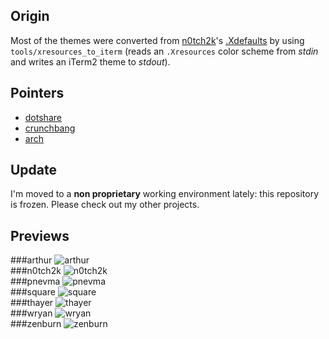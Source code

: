 ## Origin
Most of the themes were converted  from [n0tch2k](http://n0tch2k.deviantart.com/)'s [.Xdefaults](http://rawtec.de/dotfiles/Xdefaults.html) by using `tools/xresources_to_iterm` (reads an `.Xresources` color scheme from *stdin* and writes an iTerm2 theme to *stdout*).

## Pointers
- [dotshare](http://dotshare.it/category/terms/colors/)
- [crunchbang](http://crunchbanglinux.org/forums/topic/9935/post-your-xdefaults-and-terminal-apps-colorschemes-with-screenshot/)
- [arch](https://bbs.archlinux.org/viewtopic.php?id=51818)

## Update
I'm moved to a **non proprietary** working environment lately: this repository is frozen. Please check out my other projects.

## Previews
###arthur
![arthur](https://github.com/juanpabloaj/iTerm-2-Color-Themes/raw/master/previews/arthur.png)  
###n0tch2k
![n0tch2k](https://github.com/juanpabloaj/iTerm-2-Color-Themes/raw/master/previews/n0tch2k.png)  
###pnevma
![pnevma](https://github.com/juanpabloaj/iTerm-2-Color-Themes/raw/master/previews/pnevma.png)  
###square
![square](https://github.com/juanpabloaj/iTerm-2-Color-Themes/raw/master/previews/square.png)  
###thayer
![thayer](https://github.com/juanpabloaj/iTerm-2-Color-Themes/raw/master/previews/thayer.png)  
###wryan
![wryan](https://github.com/juanpabloaj/iTerm-2-Color-Themes/raw/master/previews/wryan.png)  
###zenburn
![zenburn](https://github.com/juanpabloaj/iTerm-2-Color-Themes/raw/master/previews/zenburn.png)  

